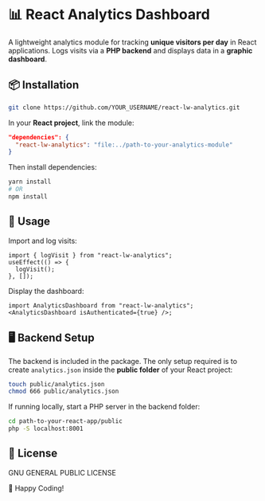 # 📊 React Analytics Dashboard

A lightweight analytics module for tracking **unique visitors per day** in React applications. Logs visits via a **PHP backend** and displays data in a **graphic dashboard**.

## 📦 Installation

```sh
git clone https://github.com/YOUR_USERNAME/react-lw-analytics.git
```

In your **React project**, link the module:

```json
"dependencies": {
  "react-lw-analytics": "file:../path-to-your-analytics-module"
}
```

Then install dependencies:

```sh
yarn install
# OR
npm install
```

## 🚀 Usage

Import and log visits:

```tsx
import { logVisit } from "react-lw-analytics";
useEffect(() => {
  logVisit();
}, []);
```

Display the dashboard:

```tsx
import AnalyticsDashboard from "react-lw-analytics";
<AnalyticsDashboard isAuthenticated={true} />;
```

## 🖥️ Backend Setup

The backend is included in the package. The only setup required is to create `analytics.json` inside the **public folder** of your React project:

```sh
touch public/analytics.json
chmod 666 public/analytics.json
```

If running locally, start a PHP server in the backend folder:

```sh
cd path-to-your-react-app/public
php -S localhost:8001
```

## 📜 License

GNU GENERAL PUBLIC LICENSE

🚀 Happy Coding!
